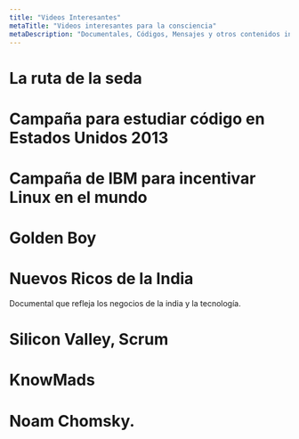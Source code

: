 ```yaml
---
title: "Videos Interesantes"
metaTitle: "Videos interesantes para la consciencia"
metaDescription: "Documentales, Códigos, Mensajes y otros contenidos interesantes en video"
---
```


# La ruta de la seda

<YouTube youTubeId="l322kC4NJ_Q" />

<YouTube youTubeId="QYyVjhAU9V4" />

# Campaña para estudiar código en Estados Unidos 2013
<YouTube youTubeId="nKIu9yen5nc" />

# Campaña de IBM para incentivar Linux en el mundo
<YouTube youTubeId="x7ozaFbqg00" />

# Golden Boy
<YouTube youTubeId="zaUazo9KId8" />

# Nuevos Ricos de la India
Documental que refleja los negocios de la india y la tecnología.
<YouTube youTubeId="dygamBQekKs" />

# Silicon Valley, Scrum
<YouTube youTubeId="tHLsEcZY5gY" />

# KnowMads
<YouTube youTubeId="zjyNfuNWBpw" />

# Noam Chomsky.
<YouTube youTubeId="W9aalxJGy_Y" />






